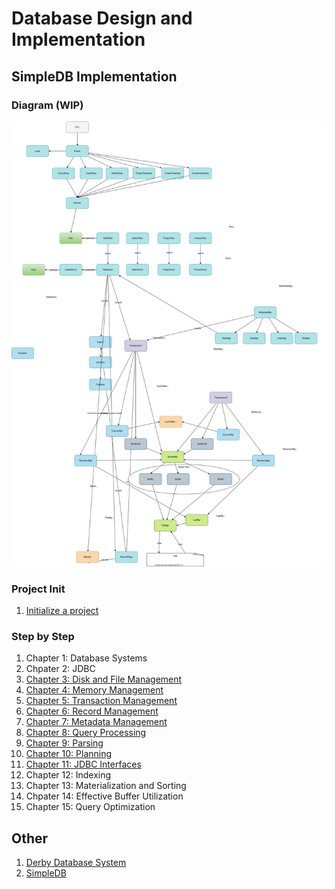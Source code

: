 # Database Design and Implementation

## SimpleDB Implementation

### Diagram (WIP)

![](simpledb/docs/simpledb.drawio.svg)
### Project Init
1. [Initialize a project](simpledb/docs/00-initialize-project.md)
### Step by Step
1. Chapter 1: Database Systems
1. Chpater 2: JDBC
1. [Chapter 3: Disk and File Management](simpledb/docs/03-disk-file-management.md)
1. [Chapter 4: Memory Management](simpledb/docs/04-memory-management.md)
1. [Chapter 5: Transaction Management](simpledb/docs/05-transaction-management.md)
1. [Chapter 6: Record Management](simpledb/docs/06-record-management.md)
1. [Chapter 7: Metadata Management](simpledb/docs/07-metadata-management.md)
1. [Chapter 8: Query Processing](simpledb/docs/08-query-processing.md)
1. [Chapter 9: Parsing](simpledb/docs/09-parsing.md)
1. [Chapter 10: Planning](simpledb/docs/10-planning.md)
1. [Chapter 11: JDBC Interfaces](simpledb/docs/11-jdbc-interfaces.md)
1. Chapter 12: Indexing
1. Chapter 13: Materialization and Sorting
1. Chpater 14: Effective Buffer Utilization
1. Chapter 15: Query Optimization


## Other

1. [Derby Database System](docs/01-database-systems/02-derbydatabase-system)
1. [SimpleDB](docs/01-database-systems/04-simpledb/README.md)
